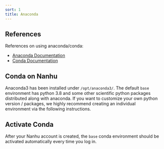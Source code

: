 ```yaml
---
sort: 1
title: Anaconda
--- 
```



## References
References on using anaconda/conda:
- [Anaconda Documentation](https://docs.anaconda.com/anaconda/user-guide/)
- [Conda Documentation](https://docs.conda.io/en/latest/)

## Conda on Nanhu
Anaconda3 has been installed under `/opt/anaconda3/`. The default `base` environment has python 3.8 and some other scientific python packages distributed along with anaconda. If you want to customize your own python version / packages, we highly recommend creating an individual environment via the following instructions.

## Activate Conda
After your Nanhu account is created, the `base` conda environment should be activated automatically every time you log in.
